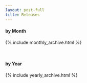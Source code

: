 ```yaml
---
layout: post-full
title: Releases
---
```

#### by Month
{% include monthly_archive.html %}

<br/>

#### by Year
{% include yearly_archive.html %}